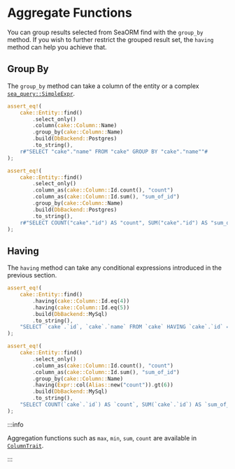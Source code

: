 # Aggregate Functions

You can group results selected from SeaORM find with the `group_by` method. If you wish to further restrict the grouped result set, the `having` method can help you achieve that.

## Group By

The `group_by` method can take a column of the entity or a complex [`sea_query::SimpleExpr`](https://docs.rs/sea-query/*/sea_query/expr/enum.SimpleExpr.html).

```rust
assert_eq!(
    cake::Entity::find()
        .select_only()
        .column(cake::Column::Name)
        .group_by(cake::Column::Name)
        .build(DbBackend::Postgres)
        .to_string(),
    r#"SELECT "cake"."name" FROM "cake" GROUP BY "cake"."name""#
);

assert_eq!(
    cake::Entity::find()
        .select_only()
        .column_as(cake::Column::Id.count(), "count")
        .column_as(cake::Column::Id.sum(), "sum_of_id")
        .group_by(cake::Column::Name)
        .build(DbBackend::Postgres)
        .to_string(),
    r#"SELECT COUNT("cake"."id") AS "count", SUM("cake"."id") AS "sum_of_id" FROM "cake" GROUP BY "cake"."name""#
);
```

## Having

The `having` method can take any conditional expressions introduced in the previous section.

```rust
assert_eq!(
    cake::Entity::find()
        .having(cake::Column::Id.eq(4))
        .having(cake::Column::Id.eq(5))
        .build(DbBackend::MySql)
        .to_string(),
    "SELECT `cake`.`id`, `cake`.`name` FROM `cake` HAVING `cake`.`id` = 4 AND `cake`.`id` = 5"
);

assert_eq!(
    cake::Entity::find()
        .select_only()
        .column_as(cake::Column::Id.count(), "count")
        .column_as(cake::Column::Id.sum(), "sum_of_id")
        .group_by(cake::Column::Name)
        .having(Expr::col(Alias::new("count")).gt(6))
        .build(DbBackend::MySql)
        .to_string(),
    "SELECT COUNT(`cake`.`id`) AS `count`, SUM(`cake`.`id`) AS `sum_of_id` FROM `cake` GROUP BY `cake`.`name` HAVING `count` > 6"
);
```

:::info

Aggregation functions such as `max`, `min`, `sum`, `count` are available in [`ColumnTrait`](https://docs.rs/sea-orm/*/sea_orm/entity/prelude/trait.ColumnTrait.html).

:::
